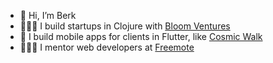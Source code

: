 - 👋 Hi, I’m Berk
- 👨🏻‍💻 I build startups in Clojure with [Bloom Ventures](https://github.com/bloomventures)
- 📱 I build mobile apps for clients in Flutter, like [Cosmic Walk](https://www.cosmicwalk.app/)
- 👨🏻‍🏫 I mentor web developers at [Freemote](https://www.freemote.com/)


<!---
berk-ozer/berk-ozer is a ✨ special ✨ repository because its `README.md` (this file) appears on your GitHub profile.
You can click the Preview link to take a look at your changes.
--->
